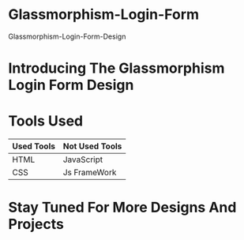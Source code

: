 # Glassmorphism-Login-Form
Glassmorphism-Login-Form-Design

# Introducing The Glassmorphism Login Form Design 

# Tools Used

| Used Tools | Not Used Tools |
| ---------- | -------------- |
| HTML       | JavaScript     |
| CSS        | Js FrameWork   |


# Stay Tuned For More Designs And Projects
